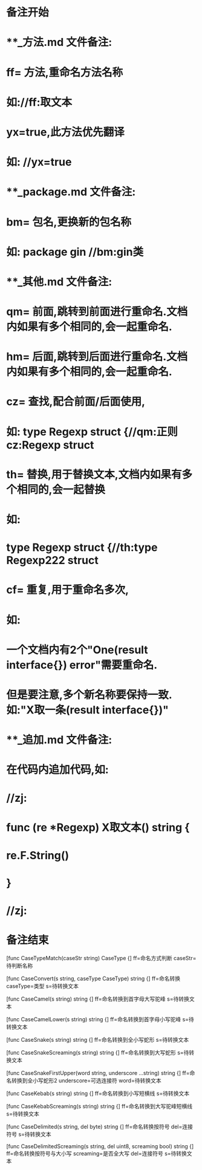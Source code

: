 # 备注开始
# **_方法.md 文件备注:
# ff= 方法,重命名方法名称
# 如://ff:取文本
#
# yx=true,此方法优先翻译
# 如: //yx=true

# **_package.md 文件备注:
# bm= 包名,更换新的包名称 
# 如: package gin //bm:gin类

# **_其他.md 文件备注:
# qm= 前面,跳转到前面进行重命名.文档内如果有多个相同的,会一起重命名.
# hm= 后面,跳转到后面进行重命名.文档内如果有多个相同的,会一起重命名.
# cz= 查找,配合前面/后面使用,
# 如: type Regexp struct {//qm:正则 cz:Regexp struct
#
# th= 替换,用于替换文本,文档内如果有多个相同的,会一起替换
# 如:
# type Regexp struct {//th:type Regexp222 struct
#
# cf= 重复,用于重命名多次,
# 如: 
# 一个文档内有2个"One(result interface{}) error"需要重命名.
# 但是要注意,多个新名称要保持一致. 如:"X取一条(result interface{})"

# **_追加.md 文件备注:
# 在代码内追加代码,如:
# //zj:
# func (re *Regexp) X取文本() string { 
# re.F.String()
# }
# //zj:
# 备注结束

[func CaseTypeMatch(caseStr string) CaseType {]
ff=命名方式判断
caseStr=待判断名称

[func CaseConvert(s string, caseType CaseType) string {]
ff=命名转换
caseType=类型
s=待转换文本

[func CaseCamel(s string) string {]
ff=命名转换到首字母大写驼峰
s=待转换文本

[func CaseCamelLower(s string) string {]
ff=命名转换到首字母小写驼峰
s=待转换文本

[func CaseSnake(s string) string {]
ff=命名转换到全小写蛇形
s=待转换文本

[func CaseSnakeScreaming(s string) string {]
ff=命名转换到大写蛇形
s=待转换文本

[func CaseSnakeFirstUpper(word string, underscore ...string) string {]
ff=命名转换到全小写蛇形2
underscore=可选连接符
word=待转换文本

[func CaseKebab(s string) string {]
ff=命名转换到小写短横线
s=待转换文本

[func CaseKebabScreaming(s string) string {]
ff=命名转换到大写驼峰短横线
s=待转换文本

[func CaseDelimited(s string, del byte) string {]
ff=命名转换按符号
del=连接符号
s=待转换文本

[func CaseDelimitedScreaming(s string, del uint8, screaming bool) string {]
ff=命名转换按符号与大小写
screaming=是否全大写
del=连接符号
s=待转换文本
